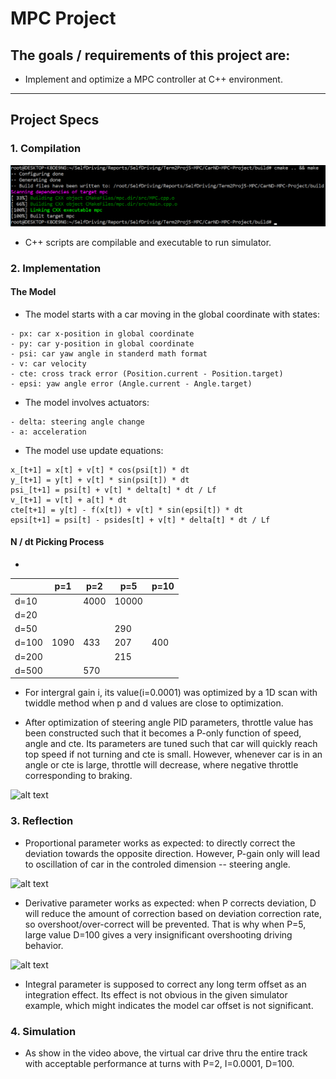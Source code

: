 # MPC Project

## The goals / requirements of this project are:

* Implement and optimize a MPC controller at C++ environment.

[//]: # (Image References)
[image1]: ./Compile.PNG
[video1]: ./P.gif
[video2]: ./PID.gif
[video3]: ./Braking.gif

---

## Project Specs

### 1. Compilation

![alt text][image1]

* C++ scripts are compilable and executable to run simulator.

### 2. Implementation

#### The Model

* The model starts with a car moving in the global coordinate with states: 

```
- px: car x-position in global coordinate 
- py: car y-position in global coordinate 
- psi: car yaw angle in standerd math format 
- v: car velocity
- cte: cross track error (Position.current - Position.target)
- epsi: yaw angle error (Angle.current - Angle.target)
```

* The model involves actuators:
```
- delta: steering angle change
- a: acceleration
```

* The model use update equations:

```
x_[t+1] = x[t] + v[t] * cos(psi[t]) * dt
y_[t+1] = y[t] + v[t] * sin(psi[t]) * dt
psi_[t+1] = psi[t] + v[t] * delta[t] * dt / Lf
v_[t+1] = v[t] + a[t] * dt
cte[t+1] = y[t] - f(x[t]) + v[t] * sin(epsi[t]) * dt
epsi[t+1] = psi[t] - psides[t] + v[t] * delta[t] * dt / Lf

```

#### N / dt Picking Process
*

|       | p=1     | p=2     | p=5     | p=10      |
|-------|---------|---------|---------|-----------|
|d=10   |         | 4000    |  10000  |           |
|d=20   |         |         |         |           |
|d=50   |         |         | 290     |           |
|d=100  | 1090    |  433    | 207     |    400    |
|d=200  |         |         | 215     |           |
|d=500  |         | 570     |         |           |

* For intergral gain i, its value(i=0.0001) was optimized by a 1D scan with twiddle method when p and d values are close to optimization.

* After optimization of steering angle PID parameters, throttle value has been constructed such that it becomes a P-only function of speed, angle and cte. Its parameters are tuned such that car will quickly reach top speed if not turning and cte is small. However, whenever car is in an angle or cte is large, throttle will decrease, where negative throttle corresponding to braking.

![alt text][video3]

### 3. Reflection

* Proportional parameter works as expected: to directly correct the deviation towards the opposite direction. However, P-gain only will lead to oscillation of car in the controled dimension -- steering angle.

![alt text][video1]

* Derivative parameter works as expected: when P corrects deviation, D will reduce the amount of correction based on deviation correction rate, so overshoot/over-correct will be prevented. That is why when P=5, large value D=100 gives a very insignificant overshooting driving behavior.

![alt text][video2]

* Integral parameter is supposed to correct any long term offset as an integration effect. Its effect is not obvious in the given simulator example, which might indicates the model car offset is not significant.

### 4. Simulation

* As show in the video above, the virtual car drive thru the entire track with acceptable performance at turns with P=2, I=0.0001, D=100.
